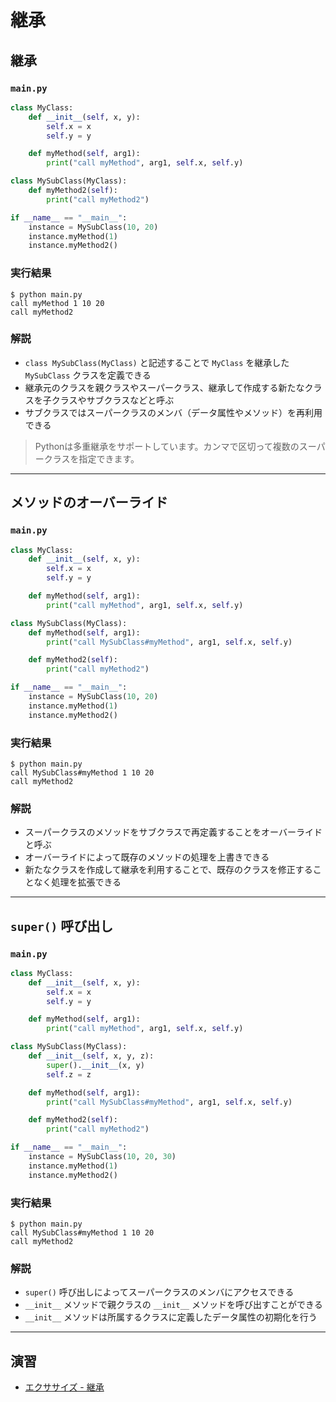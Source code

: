 # 継承

## 継承

### `main.py`

``` py
class MyClass:
    def __init__(self, x, y):
        self.x = x
        self.y = y

    def myMethod(self, arg1):
        print("call myMethod", arg1, self.x, self.y)

class MySubClass(MyClass):
    def myMethod2(self):
        print("call myMethod2")

if __name__ == "__main__":
    instance = MySubClass(10, 20)
    instance.myMethod(1)
    instance.myMethod2()
```

### 実行結果

``` 
$ python main.py
call myMethod 1 10 20
call myMethod2
```

### 解説

* `class MySubClass(MyClass)` と記述することで `MyClass` を継承した `MySubClass` クラスを定義できる
* 継承元のクラスを親クラスやスーパークラス、継承して作成する新たなクラスを子クラスやサブクラスなどと呼ぶ
* サブクラスではスーパークラスのメンバ（データ属性やメソッド）を再利用できる

> Pythonは多重継承をサポートしています。カンマで区切って複数のスーパークラスを指定できます。

---

## メソッドのオーバーライド

### `main.py`

``` py
class MyClass:
    def __init__(self, x, y):
        self.x = x
        self.y = y

    def myMethod(self, arg1):
        print("call myMethod", arg1, self.x, self.y)

class MySubClass(MyClass):
    def myMethod(self, arg1):
        print("call MySubClass#myMethod", arg1, self.x, self.y)

    def myMethod2(self):
        print("call myMethod2")

if __name__ == "__main__":
    instance = MySubClass(10, 20)
    instance.myMethod(1)
    instance.myMethod2()
```

### 実行結果

``` 
$ python main.py
call MySubClass#myMethod 1 10 20
call myMethod2
```

### 解説

* スーパークラスのメソッドをサブクラスで再定義することをオーバーライドと呼ぶ
* オーバーライドによって既存のメソッドの処理を上書きできる
* 新たなクラスを作成して継承を利用することで、既存のクラスを修正することなく処理を拡張できる

---

## `super()` 呼び出し

### `main.py`

``` py
class MyClass:
    def __init__(self, x, y):
        self.x = x
        self.y = y

    def myMethod(self, arg1):
        print("call myMethod", arg1, self.x, self.y)

class MySubClass(MyClass):
    def __init__(self, x, y, z):
        super().__init__(x, y)
        self.z = z

    def myMethod(self, arg1):
        print("call MySubClass#myMethod", arg1, self.x, self.y)

    def myMethod2(self):
        print("call myMethod2")

if __name__ == "__main__":
    instance = MySubClass(10, 20, 30)
    instance.myMethod(1)
    instance.myMethod2()
```

### 実行結果

``` 
$ python main.py
call MySubClass#myMethod 1 10 20
call myMethod2
```

### 解説

* `super()` 呼び出しによってスーパークラスのメンバにアクセスできる
* `__init__` メソッドで親クラスの `__init__` メソッドを呼び出すことができる
* `__init__` メソッドは所属するクラスに定義したデータ属性の初期化を行う

---

## 演習

* [エクササイズ - 継承](../ex/02_extends_ex.md)
